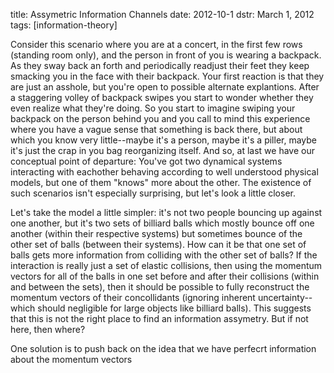 title: Assymetric Information Channels
date: 2012-10-1
dstr: March 1, 2012
tags: [information-theory]

Consider this scenario where you are at a concert, in the first few rows
(standing room only), and the person in front of you is wearing a backpack.  As
they sway back an forth and periodically readjust their feet they keep smacking
you in the face with their backpack.  Your first reaction is that they are just
an asshole, but you're open to possible alternate explantions. After a
staggering volley of backpack swipes you start to wonder whether they even
realize what they're doing.  So you start to imagine swiping your backpack on
the person behind you and you call to mind this experience where you have a
vague sense that something is back there, but about which you know very
little--maybe it's a person, maybe it's a piller, maybe it's just the crap in
you bag reorganizing itself. And so, at last we have our conceptual point of
departure: You've got two dynamical systems interacting with eachother behaving
according to well understood physical models, but one of them "knows" more about
the other.  The existence of such scenarios isn't especially surprising, but
let's look a little closer.

Let's take the model a little simpler: it's not two people bouncing up against
one another, but it's two sets of billiard balls which mostly bounce off one
another (within their respective systems) but sometimes bounce of the other set
of balls (between their systems).  How can it be that one set of balls gets more
information from colliding with the other set of balls?  If the interaction is
really just a set of elastic collisions, then using the momentum vectors for all
of the balls in one set before and after their collisions (within and between
the sets), then it should be possible to fully reconstruct the momentum vectors
of their concollidants (ignoring inherent uncertainty--which should negligible
for large objects like billiard balls).  This suggests that this is not the
right place to find an information assymetry.  But if not here, then where?

One solution is to push back on the idea that we have perfecrt information about
the momentum vectors
